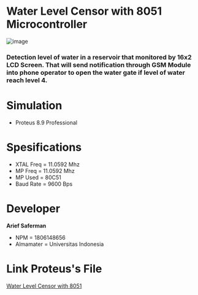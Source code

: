 # Water Level Censor with 8051 Microcontroller 

![image](https://user-images.githubusercontent.com/56531526/92326993-91c04b00-f080-11ea-9d1b-89319cd27836.png)

### Detection level of water in a reservoir that monitored by 16x2 LCD Screen. That will send notification through GSM Module into phone operator to open the water gate if level of water reach level 4. 

# Simulation 
* Proteus 8.9 Professional

# Spesifications
* XTAL Freq = 11.0592 Mhz 
* MP Freq   = 11.0592 Mhz
* MP Used   = 80C51
* Baud Rate = 9600 Bps

# Developer 
**Arief Saferman**
* NPM       = 1806148656
* Almamater = Universitas Indonesia

# Link Proteus's File
[Water Level Censor with 8051](https://drive.google.com/file/d/1q-Mng0yuMkqxZJExSxW47p2ZQX49dRt5/view?usp=sharing)
